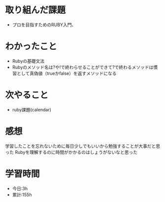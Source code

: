# 取り組んだ課題
  - プロを目指すためのRUBY入門、
# わかったこと
  - Rubyの基礎文法
  - Rubyのメソッド名は?や!で終わらせることができて?で終わるメソッドは慣習として真偽値（trueかfalse）を返すメソッドになる
  
# 次やること
- ruby課題(calendar)
# 感想
学習したことを忘れないために毎日少しでもいいから勉強することが大事だと思った
Rubyを理解するのに時間がかかるのはしょうがないなと思った
# 学習時間
- 今日:3h
- 累計:155h